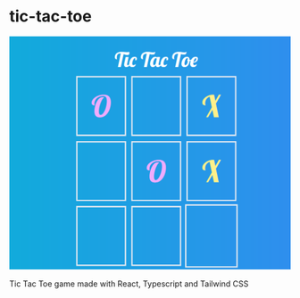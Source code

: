 # tic-tac-toe
![Screenshot with the game](Screenshots/gameplay.png)

Tic Tac Toe game made with React, Typescript and Tailwind CSS
